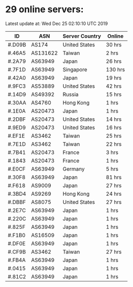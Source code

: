 # 29 online servers:

Latest update at: Wed Dec 25 02:10:10 UTC 2019

| ID | ASN | Server Country | Online |
| -- | --- | -------------- | ------ |
| #.D09B | AS174 | United States | 30 hrs |
| #.46A5 | AS131622 | Taiwan | 2 hrs |
| #.2A79 | AS63949 | Japan | 26 hrs |
| #.7F1D | AS63949 | Singapore | 130 hrs |
| #.42A0 | AS63949 | Japan | 19 hrs |
| #.9FC3 | AS53889 | United States | 42 hrs |
| #.14D9 | AS49392 | Russia | 15 hrs |
| #.30AA | AS4760 | Hong Kong | 1 hrs |
| #.1E0A | AS20473 | Japan | 1 hrs |
| #.2DBF | AS20473 | United States | 14 hrs |
| #.9ED9 | AS20473 | United States | 16 hrs |
| #.EF1E | AS3462 | Taiwan | 25 hrs |
| #.7E1D | AS3462 | Taiwan | 22 hrs |
| #.7B41 | AS20473 | France | 3 hrs |
| #.1843 | AS20473 | France | 1 hrs |
| #.E0CF | AS63949 | Germany | 5 hrs |
| #.30F8 | AS63949 | Japan | 81 hrs |
| #.F618 | AS9009 | Japan | 27 hrs |
| #.3BD4 | AS9269 | Hong Kong | 24 hrs |
| #.DBBF | AS8075 | United States | 27 hrs |
| #.2E7C | AS63949 | Japan | 1 hrs |
| #.220C | AS63949 | Japan | 1 hrs |
| #.825F | AS63949 | Japan | 1 hrs |
| #.F1B0 | AS16509 | Japan | 1 hrs |
| #.DF0E | AS63949 | Japan | 1 hrs |
| #.CF9B | AS3462 | Taiwan | 27 hrs |
| #.FB4A | AS63949 | Japan | 1 hrs |
| #.0415 | AS63949 | Japan | 1 hrs |
| #.81C2 | AS63949 | Japan | 1 hrs |


